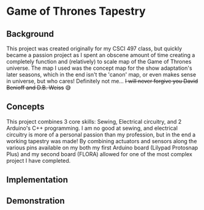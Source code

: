 # Game of Thrones Tapestry 

## Background

This project was created originally for my CSCI 497 class, but quickly became a passion project as I spent an obscene amount of time creating a completely function and (relatively) to scale map of the Game of Thrones universe. The map I used was the concept map for the show adaptation's later seasons, which in the end isn't the 'canon' map, or even makes sense in universe, but who cares! Definitely not me... ~~I will never forgive you David Benioff and D.B. Weiss~~ 😅

## Concepts

This project combines 3 core skills: Sewing, Electrical circuitry, and 2 Arduino's C++ programming.
I am no good at sewing, and electrical circuitry is more of a personal passion than my profession, but in the end a working tapestry was made! By combining actuators and sensors along the various pins available on my both my first Arduino board (Lilypad Protosnap Plus) and my second board (FLORA) allowed for one of the most complex project I have completed.

## Implementation

## Demonstration

